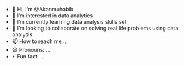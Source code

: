 - 👋 Hi, I’m @Akanmuhabib
- 👀 I’m interested in data analytics
- 🌱 I’m currently learning data analysis skills set
- 💞️ I’m looking to collaborate on solving real life problems using data analysis 
- 📫 How to reach me ...
- 😄 Pronouns: ...
- ⚡ Fun fact: ...

<!---
Akanmuhabib/Akanmuhabib is a ✨ special ✨ repository because its `README.md` (this file) appears on your GitHub profile.
You can click the Preview link to take a look at your changes.
--->

